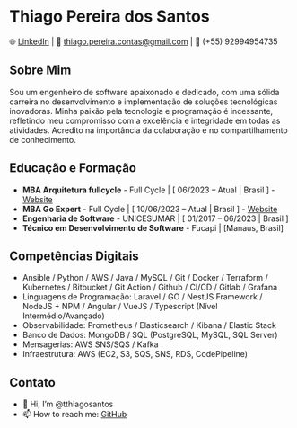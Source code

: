 # Thiago Pereira dos Santos

🌐 [LinkedIn](https://www.linkedin.com/in/thiago-pereira-dos-santos-98730110a) | 📧 thiago.pereira.contas@gmail.com | 📱 (+55) 92994954735

## Sobre Mim

Sou um engenheiro de software apaixonado e dedicado, com uma sólida carreira no desenvolvimento e implementação de soluções tecnológicas inovadoras. Minha paixão pela tecnologia e programação é incessante, refletindo meu compromisso com a excelência e integridade em todas as atividades. Acredito na importância da colaboração e no compartilhamento de conhecimento.

## Educação e Formação

- **MBA Arquitetura fullcycle** - Full Cycle | [ 06/2023 – Atual | Brasil ] - [Website](https://mba.fullcycle.com.br/mba/)
- **MBA Go Expert** - Full Cycle | [ 10/06/2023 – Atual | Brasil ] - [Website](https://goexpert.fullcycle.com.br/pos-goexpert/)
- **Engenharia de Software** - UNICESUMAR | [ 01/2017 – 06/2023 | Brasil ]
- **Técnico em Desenvolvimento de Software** - Fucapi | [Manaus, Brasil]

## Competências Digitais

- Ansible / Python / AWS / Java / MySQL / Git / Docker / Terraform / Kubernetes / Bitbucket / Git Action / Github / CI/CD / Gitlab / Grafana
- Linguagens de Programação: Laravel / GO / NestJS Framework / NodeJS + NPM / Angular / VueJS / Typescript (Nível Intermédio/Avançado)
- Observabilidade: Prometheus / Elasticsearch / Kibana / Elastic Stack
- Banco de Dados: MongoDB / SQL (PostgreSQL, MySQL, SQL Server)
- Mensagerias: AWS SNS/SQS / Kafka
- Infraestrutura: AWS (EC2, S3, SQS, SNS, RDS, CodePipeline)

## Contato

- 👋 Hi, I’m @tthiagosantos
- 📫 How to reach me: [GitHub](https://github.com/tthiagosantos)
